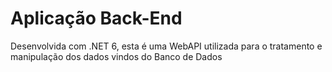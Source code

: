 # Aplicação Back-End
Desenvolvida com .NET 6, esta é uma WebAPI utilizada para o tratamento e manipulação dos dados vindos do Banco de Dados